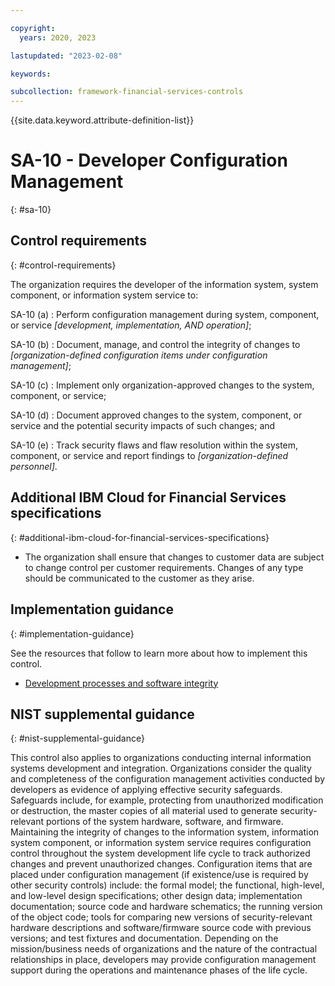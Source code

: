 ```yaml
---

copyright:
  years: 2020, 2023

lastupdated: "2023-02-08"

keywords:

subcollection: framework-financial-services-controls
---
```


{{site.data.keyword.attribute-definition-list}}

               
# SA-10 - Developer Configuration Management
{: #sa-10}

## Control requirements
{: #control-requirements}

The organization requires the developer of the information system, system component, or information system service to:

SA-10 (a)
    : Perform configuration management during system, component, or service _[development, implementation, AND operation]_;

SA-10 (b)
    : Document, manage, and control the integrity of changes to _[organization-defined configuration items under configuration management]_;

SA-10 (c)
    : Implement only organization-approved changes to the system, component, or service;

SA-10 (d)
    : Document approved changes to the system, component, or service and the potential security impacts of such changes; and

SA-10 (e)
    : Track security flaws and flaw resolution within the system, component, or service and report findings to _[organization-defined personnel]_.

## Additional IBM Cloud for Financial Services specifications
{: #additional-ibm-cloud-for-financial-services-specifications}

- The organization shall ensure that changes to customer data are subject to change control per customer requirements.  Changes of any type should be communicated to the customer as they arise.

## Implementation guidance
{: #implementation-guidance}

See the resources that follow to learn more about how to implement this control.

- [Development processes and software integrity](/docs/framework-financial-services?topic=framework-financial-services-shared-development-processes)

## NIST supplemental guidance
{: #nist-supplemental-guidance}

This control also applies to organizations conducting internal information systems development and integration. Organizations consider the quality and completeness of the configuration management activities conducted by developers as evidence of applying effective security safeguards. Safeguards include, for example, protecting from unauthorized modification or destruction, the master copies of all material used to generate security-relevant portions of the system hardware, software, and firmware. Maintaining the integrity of changes to the information system, information system component, or information system service requires configuration control throughout the system development life cycle to track authorized changes and prevent unauthorized changes. Configuration items that are placed under configuration management (if existence/use is required by other security controls) include: the formal model; the functional, high-level, and low-level design specifications; other design data; implementation documentation; source code and hardware schematics; the running version of the object code; tools for comparing new versions of security-relevant hardware descriptions and software/firmware source code with previous versions; and test fixtures and documentation. Depending on the mission/business needs of organizations and the nature of the contractual relationships in place, developers may provide configuration management support during the operations and maintenance phases of the life cycle.





